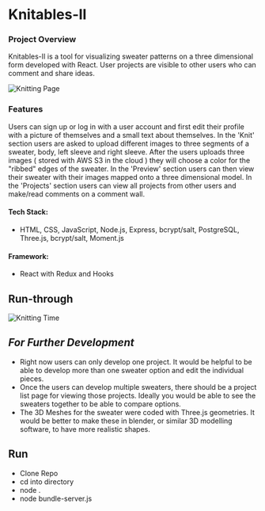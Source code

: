 # Knitables-II

### Project Overview

Knitables-II is a tool for visualizing sweater patterns on a three dimensional form developed with React. User projects are visible to other users who can comment and share ideas.

![](https://github.com/jackrandol/knitables-II/blob/master/public/PreviewProjectPages.gif "Knitting Page")

### Features

Users can sign up or log in with a user account and first edit their profile with a picture of themselves and a small text about themselves. In the 'Knit' section users are asked to upload different images to three segments of a sweater, body, left sleeve and right sleeve. After the users uploads three images ( stored with AWS S3 in the cloud ) they will choose a color for the "ribbed" edges of the sweater. In the 'Preview' section users can then view their sweater with their images mapped onto a three dimensional model. In the 'Projects' section users can view all projects from other users and make/read comments on a comment wall.

#### Tech Stack:

-   HTML, CSS, JavaScript, Node.js, Express, bcrypt/salt, PostgreSQL, Three.js, bcrypt/salt, Moment.js

#### Framework:

-   React with Redux and Hooks

## Run-through

![](https://github.com/jackrandol/knitables-II/blob/master/public/KnittingProcess.gif "Knitting Time")

## _For Further Development_

-   Right now users can only develop one project. It would be helpful to be able to develop more than one sweater option and edit the individual pieces.
-   Once the users can develop multiple sweaters, there should be a project list page for viewing those projects. Ideally you would be able to see the sweaters together to be able to compare options.
-   The 3D Meshes for the sweater were coded with Three.js geometries. It would be better to make these in blender, or similar 3D modelling software, to have more realistic shapes.

## Run

-   Clone Repo
-   cd into directory
-   node .
-   node bundle-server.js
